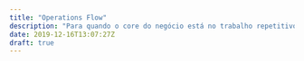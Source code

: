```yaml
---
title: "Operations Flow"
description: "Para quando o core do negócio está no trabalho repetitivo, seja indústria ou serviços."
date: 2019-12-16T13:07:27Z
draft: true
---
```

